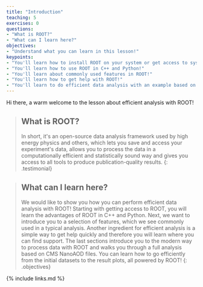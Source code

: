 ```yaml
---
title: "Introduction"
teaching: 5
exercises: 0
questions:
- "What is ROOT?"
- "What can I learn here?"
objectives:
- "Understand what you can learn in this lesson!"
keypoints:
- "You'll learn how to install ROOT on your system or get access to systems with ROOT pre-installed!"
- "You'll learn how to use ROOT in C++ and Python!"
- "You'll learn about commonly used features in ROOT!"
- "You'll learn how to get help with ROOT!"
- "You'll learn to do efficient data analysis with an example based on NanoAOD files!"
---
```


Hi there, a warm welcome to the lesson about efficient analysis with ROOT!

> ## What is ROOT?
> In short, it's an open-source data analysis framework used by high energy physics and others, which lets you save and access your experiment's data, allows you to process the data in a computationally efficient and statistically sound way and gives you access to all tools to produce publication-quality results.
{: .testimonial}


> ## What can I learn here?
> We would like to show you how you can perform efficient data analysis with ROOT! Starting with getting access to ROOT, you will learn the advantages of ROOT in C++ and Python. Next, we want to introduce you to a selection of features, which we see commonly used in a typical analysis. Another ingredient for efficient analysis is a simple way to get help quickly and therefore you will learn where you can find support. The last sections introduce you to the modern way to process data with ROOT and walks you through a full analysis based on CMS NanoAOD files. You can learn how to go efficiently from the initial datasets to the result plots, all powered by ROOT!
{: .objectives}

{% include links.md %}

